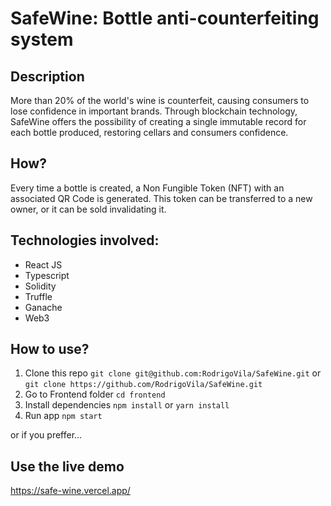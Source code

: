 # SafeWine: Bottle anti-counterfeiting system

## Description

More than 20% of the world's wine is counterfeit, causing consumers to lose confidence in important brands.
Through blockchain technology, SafeWine offers the possibility of creating a single immutable record for each bottle produced, restoring cellars and consumers confidence.

## How?

Every time a bottle is created, a Non Fungible Token (NFT) with an associated QR Code is generated. This token can be transferred to a new owner, or it can be sold invalidating it.

## Technologies involved:

* React JS
* Typescript
* Solidity
* Truffle
* Ganache
* Web3

## How to use?
1) Clone this repo `git clone git@github.com:RodrigoVila/SafeWine.git` or `git clone https://github.com/RodrigoVila/SafeWine.git`
2) Go to Frontend folder `cd frontend`
3) Install dependencies `npm install` or `yarn install`
4) Run app `npm start`

or if you preffer...

## Use the live demo
https://safe-wine.vercel.app/
